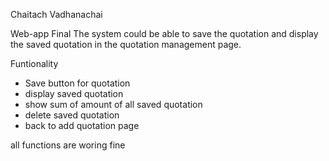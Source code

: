 Chaitach Vadhanachai

Web-app Final
The system could be able to save the quotation and display the saved quotation in the quotation management page.

Funtionality
- Save button for quotation
- display saved quotation
- show sum of amount of all saved quotation
- delete saved quotation
- back to add quotation page

all functions are woring fine

